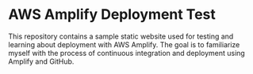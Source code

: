 # AWS Amplify Deployment Test

This repository contains a sample static website used for testing and learning about deployment with AWS Amplify. The goal is to familiarize myself with the process of continuous integration and deployment using Amplify and GitHub.
